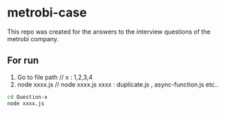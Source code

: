 # metrobi-case
This repo was created for the answers to the interview questions of the metrobi company.

## For run 
1. Go to file path  //    x : 1,2,3,4
2. node xxxx.js     // node xxxx.js    xxxx : duplicate.js , async-function.js etc.. 

```bash
cd Question-x
node xxxx.js
```
